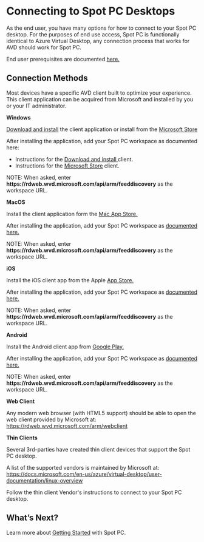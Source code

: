 <meta name="robots" content="noindex">

# Connecting to Spot PC Desktops

As the end user, you have many options for how to connect to your Spot PC desktop. For the purposes of end use access, Spot PC is functionally identical to Azure Virtual Desktop, any connection process that works for AVD should work for Spot PC.

End user prerequisites are documented [here.](spot-pc/getting-started/prerequisites/end-user-prerequisites)

## Connection Methods
Most devices have a specific AVD client built to optimize your experience.  This client application can be acquired from Microsoft and installed by you or your IT administrator.

**Windows**

[Download and install](https://docs.microsoft.com/en-us/azure/virtual-desktop/user-documentation/connect-windows-7-10) the client application or install from the [Microsoft Store](https://www.microsoft.com/store/productId/9WZDNCRFJ3PS)

After installing the application, add your Spot PC workspace as documented here:
* Instructions for the [Download and install ](https://docs.microsoft.com/en-us/azure/virtual-desktop/user-documentation/connect-windows-7-10#subscribe-to-a-workspace) client.
* Instructions for the [Microsoft Store](https://docs.microsoft.com/en-us/azure/virtual-desktop/user-documentation/connect-microsoft-store#subscribe-to-a-workspace) client.

NOTE: When asked, enter **https<area>://rdweb.wvd.microsoft.com/api/arm/feeddiscovery** as the workspace URL.

**MacOS**

Install the client application form the [Mac App Store.](https://apps.apple.com/app/microsoft-remote-desktop/id1295203466?mt=12)

After installing the application, add your Spot PC workspace as [documented here.](https://docs.microsoft.com/en-us/azure/virtual-desktop/user-documentation/connect-macos#subscribe-to-a-feed)

NOTE: When asked, enter **https<area>://rdweb.wvd.microsoft.com/api/arm/feeddiscovery** as the workspace URL.

**iOS**

Install the iOS client app from the Apple [App Store.](https://aka.ms/rdios)

After installing the application, add your Spot PC workspace as [documented here.](https://docs.microsoft.com/en-us/azure/virtual-desktop/user-documentation/connect-ios#subscribe-to-a-feed)

NOTE: When asked, enter **https<area>://rdweb.wvd.microsoft.com/api/arm/feeddiscovery** as the workspace URL.

**Android**

Install the Android client app from [Google Play.](https://play.google.com/store/apps/details?id=com.microsoft.rdc.androidx)

After installing the application, add your Spot PC workspace as [documented here.](https://docs.microsoft.com/en-us/azure/virtual-desktop/user-documentation/connect-android#subscribe-to-a-feed)

NOTE: When asked, enter **https<area>://rdweb.wvd.microsoft.com/api/arm/feeddiscovery** as the workspace URL.

**Web Client**

Any modern web browser (with HTML5 support) should be able to open the web client provided by Microsoft at: https://rdweb.wvd.microsoft.com/arm/webclient

**Thin Clients**

Several 3rd-parties have created thin client devices that support the Spot PC desktop.  

A list of the supported vendors is maintained by Microsoft at: https://docs.microsoft.com/en-us/azure/virtual-desktop/user-documentation/linux-overview

Follow the thin client Vendor's instructions to connect to your Spot PC desktop.

## What’s Next?

Learn more about [Getting Started](spot-pc/getting-started/) with Spot PC.
